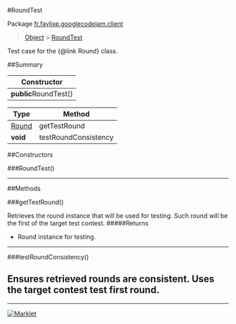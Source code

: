 #RoundTest

Package [fr.faylixe.googlecodejam.client](README.md)<br>
> [Object](../../../ava/lang/Object.md) > [RoundTest](RoundTest.md)

Test case for the {@link Round} class.

##Summary

| Constructor |
|  ---  |
| **public**RoundTest() |

Type | Method
 --- | --- 
[Round](Round.md) | getTestRound
**void** | testRoundConsistency


##Constructors

###RoundTest()



---

##Methods

###getTestRound()


Retrieves the round instance that will
 be used for testing. Such round will be the first
 of the target test contest.
#####Returns


* Round instance for testing.

---
###testRoundConsistency()


Ensures retrieved rounds are consistent.
 Uses the target contest test first round.
---
---
[![Marklet](https://img.shields.io/badge/Generated%20by-Marklet-green.svg)](https://github.com/Faylixe/marklet)